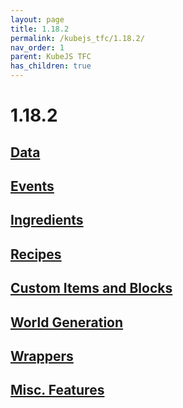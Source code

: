 ```yaml
---
layout: page
title: 1.18.2
permalink: /kubejs_tfc/1.18.2/
nav_order: 1
parent: KubeJS TFC
has_children: true
---
```


# 1.18.2

## [Data](data/)

## [Events](events/)

## [Ingredients](ingredients/)

## [Recipes](recipes/)

## [Custom Items and Blocks](items-and-blocks/)

## [World Generation](worldgen/)

## [Wrappers](wrappers/)

## [Misc. Features](misc/)
